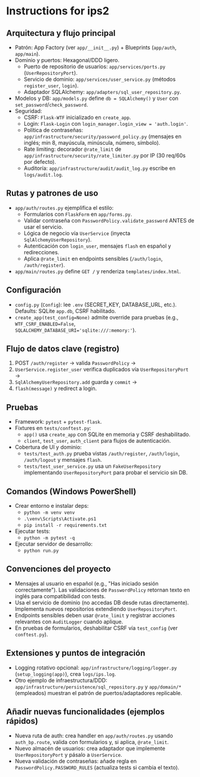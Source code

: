 # Instructions for ips2

## Arquitectura y flujo principal
- Patrón: App Factory (ver `app/__init__.py`) + Blueprints (`app/auth`, `app/main`).
- Dominio y puertos: Hexagonal/DDD ligero.
  - Puerto de repositorio de usuarios: `app/services/ports.py` (`UserRepositoryPort`).
  - Servicio de dominio: `app/services/user_service.py` (métodos `register_user`, `login`).
  - Adaptador SQLAlchemy: `app/adapters/sql_user_repository.py`.
- Modelos y DB: `app/models.py` define `db = SQLAlchemy()` y `User` con `set_password`/`check_password`.
- Seguridad:
  - CSRF: `Flask-WTF` inicializado en `create_app`.
  - Login: `Flask-Login` con `login_manager.login_view = 'auth.login'`.
  - Política de contraseñas: `app/infrastructure/security/password_policy.py` (mensajes en inglés; min 8, mayúscula, minúscula, número, símbolo).
  - Rate limiting: decorador `@rate_limit` de `app/infrastructure/security/rate_limiter.py` por IP (30 req/60s por defecto).
  - Auditoría: `app/infrastructure/audit/audit_log.py` escribe en `logs/audit.log`.

## Rutas y patrones de uso
- `app/auth/routes.py` ejemplifica el estilo:
  - Formularios con `FlaskForm` en `app/forms.py`.
  - Validar contraseña con `PasswordPolicy.validate_password` ANTES de usar el servicio.
  - Lógica de negocio vía `UserService` (inyecta `SqlAlchemyUserRepository`).
  - Autenticación con `login_user`, mensajes `flash` en español y redirecciones.
  - Aplica `@rate_limit` en endpoints sensibles (`/auth/login`, `/auth/register`).
- `app/main/routes.py` define `GET /` y renderiza `templates/index.html`.

## Configuración
- `config.py` (`Config`): lee `.env` (SECRET_KEY, DATABASE_URL, etc.). Defaults: SQLite `app.db`, CSRF habilitado.
- `create_app(test_config=None)` admite override para pruebas (e.g., `WTF_CSRF_ENABLED=False`, `SQLALCHEMY_DATABASE_URI='sqlite:///:memory:'`).

## Flujo de datos clave (registro)
1) POST `/auth/register` → valida `PasswordPolicy` →
2) `UserService.register_user` verifica duplicados vía `UserRepositoryPort` →
3) `SqlAlchemyUserRepository.add` guarda y `commit` →
4) `flash(message)` y redirect a login.

## Pruebas
- Framework: `pytest` + `pytest-flask`.
- Fixtures en `tests/conftest.py`:
  - `app()` usa `create_app` con SQLite en memoria y CSRF deshabilitado.
  - `client`, `test_user`, `auth_client` para flujos de autenticación.
- Cobertura de UI y dominio:
  - `tests/test_auth.py` prueba vistas `/auth/register`, `/auth/login`, `/auth/logout` y mensajes `flash`.
  - `tests/test_user_service.py` usa un `FakeUserRepository` implementando `UserRepositoryPort` para probar el servicio sin DB.

## Comandos (Windows PowerShell)
- Crear entorno e instalar deps:
  - `python -m venv venv`
  - `.\venv\Scripts\Activate.ps1`
  - `pip install -r requirements.txt`
- Ejecutar tests:
  - `python -m pytest -q`
- Ejecutar servidor de desarrollo:
  - `python run.py`

## Convenciones del proyecto
- Mensajes al usuario en español (e.g., "Has iniciado sesión correctamente"). Las validaciones de `PasswordPolicy` retornan texto en inglés para compatibilidad con tests.
- Usa el servicio de dominio (no accedas DB desde rutas directamente). Implementa nuevos repositorios extendiendo `UserRepositoryPort`.
- Endpoints sensibles deben usar `@rate_limit` y registrar acciones relevantes con `AuditLogger` cuando aplique.
- En pruebas de formularios, deshabilitar CSRF vía `test_config` (ver `conftest.py`).

## Extensiones y puntos de integración
- Logging rotativo opcional: `app/infrastructure/logging/logger.py` (`setup_logging(app)`), crea `logs/ips.log`.
- Otro ejemplo de infraestructura/DDD: `app/infrastructure/persistence/sql_repository.py` y `app/domain/*` (empleados) muestran el patrón de puertos/adaptadores replicable.

## Añadir nuevas funcionalidades (ejemplos rápidos)
- Nueva ruta de auth: crea handler en `app/auth/routes.py` usando `auth_bp.route`, valida con formularios y, si aplica, `@rate_limit`.
- Nuevo almacén de usuarios: crea adaptador que implemente `UserRepositoryPort` y pásalo a `UserService`.
- Nueva validación de contraseñas: añade regla en `PasswordPolicy.PASSWORD_RULES` (actualiza tests si cambia el texto).
